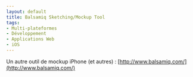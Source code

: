 ```yaml
---
layout: default
title: Balsamiq Sketching/Mockup Tool
tags:
- Multi-plateformes
- Développement
- Applications Web
- iOS
---
```


Un autre outil de mockup iPhone (et autres) : [http://www.balsamiq.com/](http://www.balsamiq.com/)
